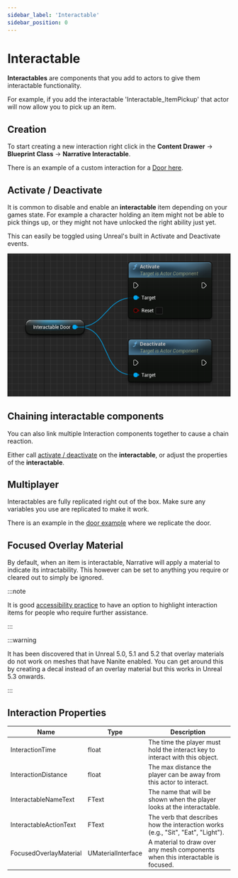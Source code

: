 ```yaml
---
sidebar_label: 'Interactable'
sidebar_position: 0
---
```


# Interactable

**Interactables** are components that you add to actors to give them interactable functionality.

For example, if you add the interactable 'Interactable_ItemPickup' that actor will now allow you to pick up an item.

## Creation

To start creating a new interaction right click in the **Content Drawer** -> **Blueprint Class** -> **Narrative Interactable**.

There is an example of a custom interaction for a [Door here](../door-example.md).

## Activate / Deactivate

It is common to disable and enable an **interactable** item depending on your games state. For example a character holding an item might not be able to pick things up, or they might not have unlocked the right ability just yet.

This can easily be toggled using Unreal's built in Activate and Deactivate events.

![interactable_Activatedeactivate.png](/img/interaction/interactable_Activatedeactivate.png)

## Chaining interactable components

You can also link multiple Interaction components together to cause a chain reaction. 

Either call [activate / deactivate](../index.md#activate--deactivate) on the **interactable**, or adjust the properties of the **interactable**.

## Multiplayer

Interactables are fully replicated right out of the box. Make sure any variables you use are replicated to make it work.

There is an example in the [door example](../door-example.md#multiplayer) where we replicate the door.

## Focused Overlay Material

By default, when an item is interactable, Narrative will apply a material to indicate its intractability. This however can be set to anything you require or cleared out to simply be ignored.

:::note

It is good [accessibility practice](https://www.accessibilitychecker.org/blog/video-game-accessibility-gaming-for-all/) to have an option to highlight interaction items for people who require further assistance.

:::

:::warning

It has been discovered that in Unreal 5.0, 5.1 and 5.2 that overlay materials do not work on meshes that have Nanite enabled. You can get around this by creating a decal instead of an overlay material but this works in Unreal 5.3 onwards.

:::

## Interaction Properties

| Name                   | Type               | Description                                                                          |
|------------------------|--------------------|--------------------------------------------------------------------------------------|
| InteractionTime        | float              | The time the player must hold the interact key to interact with this object.         |
| InteractionDistance    | float              | The max distance the player can be away from this actor to interact.                 |
| InteractableNameText   | FText              | The name that will be shown when the player looks at the interactable.               |
| InteractableActionText | FText              | The verb that describes how the interaction works (e.g., "Sit", "Eat", "Light").     |
| FocusedOverlayMaterial | UMaterialInterface | A material to draw over any mesh components when this interactable is focused.       |
